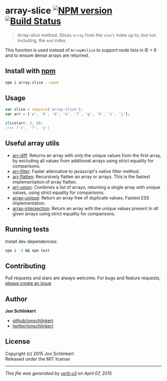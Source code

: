 # array-slice [![NPM version](https://badge.fury.io/js/array-slice.svg)](http://badge.fury.io/js/array-slice)  [![Build Status](https://travis-ci.org/jonschlinkert/array-slice.svg)](https://travis-ci.org/jonschlinkert/array-slice) 

> Array-slice method. Slices `array` from the `start` index up to, but not including, the `end` index.

This function is used instead of `Array#slice` to support node lists in IE < 9 and to ensure dense arrays are returned.

## Install with [npm](npmjs.org)

```bash
npm i array-slice --save
```

## Usage

```js
var slice = require('array-slice');
var arr = ['a', 'b', 'd', 'e', 'f', 'g', 'h', 'i', 'j'];

slice(arr, 3, 6);
//=> ['e', 'f', 'g']
```

## Useful array utils
 * [arr-diff](https://github.com/jonschlinkert/arr-diff): Returns an array with only the unique values from the first array, by excluding all values from additional arrays using strict equality for comparisons.
 * [arr-filter](https://github.com/jonschlinkert/arr-filter): Faster alternative to javascript's native filter method.
 * [arr-flatten](https://github.com/jonschlinkert/arr-flatten): Recursively flatten an array or arrays. This is the fastest implementation of array flatten.
 * [arr-union](https://github.com/jonschlinkert/arr-union): Combines a list of arrays, returning a single array with unique values, using strict equality for comparisons.
 * [array-unique](https://github.com/jonschlinkert/array-unique): Return an array free of duplicate values. Fastest ES5 implementation.
 * [array-intersection](https://github.com/jonschlinkert/array-intersection): Return an array with the unique values present in _all_ given arrays using strict equality for comparisons.

## Running tests
Install dev dependencies:

```bash
npm i -d && npm test
```

## Contributing
Pull requests and stars are always welcome. For bugs and feature requests, [please create an issue](https://github.com/jonschlinkert/array-slice/issues)

## Author

**Jon Schlinkert**

+ [github/jonschlinkert](https://github.com/jonschlinkert)
+ [twitter/jonschlinkert](http://twitter.com/jonschlinkert) 

## License
Copyright (c) 2015 Jon Schlinkert  
Released under the MIT license

***

_This file was generated by [verb-cli](https://github.com/assemble/verb-cli) on April 07, 2015._
